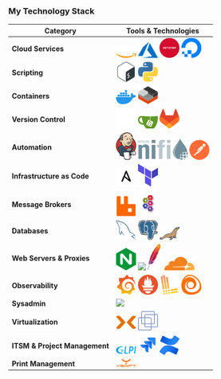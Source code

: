### My Technology Stack

| Category | Tools & Technologies |
|-----------|----------------------|
| **Cloud Services** | <img src="./images/aws-light.svg" width="40"/> <img src="./images/azure.svg" width="40"/> <img src="./images/hetzner.svg" width="40"/> <img src="./images/digital-ocean.svg" width="40"/> |
| **Scripting** | <img src="./images/bash-icon-svgrepo-com.svg" width="40"/> <img src="./images/python-svgrepo-com.svg" width="40"/> |
| **Containers** | <img src="./images/docker.svg" width="40"/> <img src="./images/containers.svg" width="40"/> |
| **Version Control** | <img src="./images/github-light.svg" width="40"/> <img src="./images/gitea.svg" width="40"/>  <img src="./images/gitlab.svg" width="40"/>|
| **Automation** | <img src="./images/jenkins.svg" width="40"/>   <img src="./images/Apache-nifi-logo.svg" width="100"/>   <img src="./images/postman-icon-svgrepo-com.svg" width="40"/> |
| **Infrastructure as Code** | <img src="./images/ansible-light.svg" width="40"/>   <img src="./images/terraform.svg" width="40"/> |
| **Message Brokers** | <img src="./images/rabbitmq.svg" width="40"/> <img src="./images/activemq_logo_icon.svg" width="40"/> |
| **Databases** | <img src="./images/mysql.svg" width="40"/> <img src="./images/postgresql.svg" width="40"/> <img src="./images/mariadb.svg" width="40"/> |
| **Web Servers & Proxies** | <img src="./images/nginx.svg" width="40"/> <img src="./images/haproxy.svg" width="40"/> <img src="./images/apache.svg" width="30"/> <img src="./images/cloudflare.svg" width="60"/> |
| **Observability** | <img src="./images/grafana.svg" width="40"/> <img src="./images/prometheus.svg" width="40"/> <img src="./images/loki.svg" width="40"/> <img src="./images/alloy.svg" width="40"/> |
| **Sysadmin** | <img src="https://skillicons.dev/icons?i=linux,windows" /> |
| **Virtualization** | <img src="./images/proxmox-light.svg" width="40"/> <img src="./images/vmware.svg" width="40"/> |
| **ITSM & Project Management** | <img src="./images/glpi.svg" width="40"/> <img src="./images/jira.svg" width="40"/> <img src="./images/atlassian-confluence.svg" width="40"/> |
| **Print Management** | <img src="./images/safeq.png" width="40"/> |
